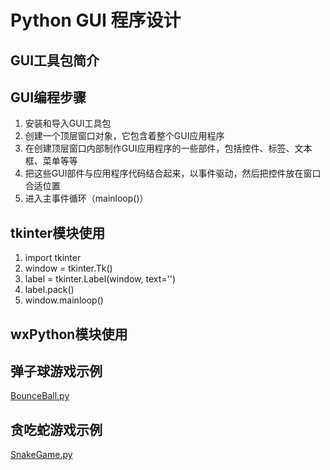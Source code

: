 # Python GUI 程序设计
## GUI工具包简介
## GUI编程步骤
1. 安装和导入GUI工具包
2. 创建一个顶层窗口对象，它包含着整个GUI应用程序
3. 在创建顶层窗口内部制作GUI应用程序的一些部件，包括控件、标签、文本框、菜单等等
4. 把这些GUI部件与应用程序代码结合起来，以事件驱动，然后把控件放在窗口合适位置
5. 进入主事件循环（mainloop()）
## tkinter模块使用
1. import tkinter
2. window = tkinter.Tk()
3. label = tkinter.Label(window, text='')
4. label.pack()
5. window.mainloop()
## wxPython模块使用
## 弹子球游戏示例
[BounceBall.py](example_code/BounceBalls.py)
## 贪吃蛇游戏示例
[SnakeGame.py](example_code/SnakeGame.py)